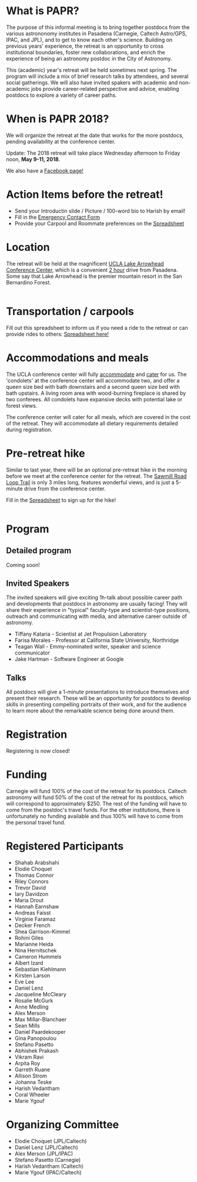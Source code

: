 # What is PAPR?

The purpose of this informal meeting is to bring together postdocs from the various astrononomy institutes in Pasadena (Carnegie, Caltech Astro/GPS, IPAC, and JPL), and to get to know each other's science. Building on previous years' experience, the retreat is an opportunity to cross institutional boundaries, foster new collaborations, and enrich the experience of being an astronomy postdoc in the City of Astronomy.

This (academic) year's retreat will be held sometimes next spring. The program will include a mix of brief research talks by attendees, and several social gatherings. We will also have invited spakers with academic and non-academic jobs provide career-related perspective and advice, enabling postdocs to explore a variety of career paths.

# When is PAPR 2018?

We will organize the retreat at the date that works for the more postdocs, pending availability at the conference center.

Update: The 2018 retreat will take place Wednesday afternoon to Friday noon, **May 9-11, 2018**.

We also have a [Facebook page!](https://www.facebook.com/events/1680920865305936/)

# Action Items before the retreat!

- Send your Introductin slide / Picture / 100-word bio to Harish by email!
- Fill in the [Emergency Contact Form](https://docs.google.com/forms/d/e/1FAIpQLScELUwpdTU2NrY8IeZrN8So7L08fycAd95YDwyfAeKbF6E7LA/viewform)
- Provide your Carpool and Roommate preferences on the [Spreadsheet](https://docs.google.com/spreadsheets/d/1d5grzYo76jLK4t76VM5wbl9XyPsMx03dwn5YkGQGnqk/edit?usp=sharing)

# Location

The retreat will be held at the magnificent [UCLA Lake Arrowhead Conference Center](http://lakearrowheadconferencecenter.ucla.edu), which is a convenient [2 hour](http://lakearrowheadconferencecenter.ucla.edu/about/directions/) drive from Pasadena. Some say that Lake Arrowhead is the premier mountain resort in the San Bernardino Forest.

<img src="IMG_20170510_110101.jpg" class="img-responsive" alt="">


# Transportation / carpools

Fill out this spreadsheet to inform us if you need a ride to the retreat or can provide rides to others:
[Spreadsheet here!](https://docs.google.com/spreadsheets/d/1d5grzYo76jLK4t76VM5wbl9XyPsMx03dwn5YkGQGnqk/edit?usp=drive_web&ouid=106650781263756717976)

# Accommodations and meals

The UCLA conference center will fully [accommodate](http://lakearrowheadconferencecenter.ucla.edu/accommodations/) and [cater](http://lakearrowheadconferencecenter.ucla.edu/dining/) for us. The 'condolets' at the conference center will accommodate two, and offer a queen size bed with bath downstairs and a second queen size bed with bath upstairs. A living room area with wood-burning fireplace is shared by two conferees. All condolets have expansive decks with potential lake or forest views.

The conference center will cater for all meals, which are covered in the cost of the retreat. They will accommodate all dietary requirements detailed during registration.

# Pre-retreat hike

Similar to last year, there will be an optional pre-retreat hike in the morning before we meet at the conference center for the retreat. The [Sawmill Road Loop Trail](https://www.alltrails.com/explore/trail/us/california/sawmill-road-loop-trail) is only 3 miles long, features wonderful views, and is just a 5-minute drive from the conference center. 

Fill in the [Spreadsheet](https://docs.google.com/spreadsheets/d/1d5grzYo76jLK4t76VM5wbl9XyPsMx03dwn5YkGQGnqk/edit?usp=sharing) to sign up for the hike!

<img src="IMG_20170510_112850.jpg" class="img-responsive" alt="">

# Program

## Detailed program 

Coming soon!


## Invited Speakers

The invited speakers will give exciting 1h-talk about possible career path and developments that postdocs in astronomy are usually facing! They will share their experience in "typical" faculty-type and scientist-type positions, outreach and communicating with media, and alternative career outside of astronomy.

- Tiffany Kataria - Scientist at Jet Propulsion Laboratory
- Farisa Morales - Professor at California State University, Northridge 
- Teagan Wall - Emmy-nominated writer, speaker and science communicator
- Jake Hartman - Software Engineer at Google


## Talks 

All postdocs will give a 1-minute presentations to introduce themselves and present their research. These will be an opportunity for postdocs to develop skills in presenting compelling portraits of their work, and for the audience to learn more about the remarkable science being done around them. 



# Registration

Registering is now closed!

# Funding

Carnegie will fund 100% of the cost of the retreat for its postdocs. Caltech astronomy will fund 50% of the cost of the retreat for its postdocs, which will correspond to approximately $250. The rest of the funding will have to come from the postdoc's travel funds.
For the other institutions, there is unfortunately no funding available and thus 100% will have to come from the personal travel fund.


# Registered Participants

- Shahab Arabshahi
- Elodie Choquet
- Thomas Connor
- Riley Connors
- Trevor David
- Iary Davidzon
- Maria Drout
- Hannah Earnshaw
- Andreas Faisst
- Virginie Faramaz
- Decker French
- Shea Garrison-Kimmel
- Rohini Giles
- Marianne Heida
- Nina Hernitschek
- Cameron Hummels
- Albert Izard
- Sebastian Kiehlmann
- Kirsten Larson
- Eve Lee
- Daniel Lenz
- Jacqueline McCleary
- Rosalie McGurk
- Anne Medling
- Alex Merson
- Max Millar-Blanchaer
- Sean Mills
- Daniel Paardekooper
- Gina Panopoulou
- Stefano Pasetto
- Abhishek Prakash
- Vikram Ravi
- Arpita Roy
- Garreth Ruane
- Allison Strom
- Johanna Teske
- Harish Vedantham
- Coral Wheeler
- Marie Ygouf

# Organizing Committee

- Elodie Choquet (JPL/Caltech)
- Daniel Lenz (JPL/Caltech)
- Alex Merson (JPL/IPAC)
- Stefano Pasetto (Carnegie)
- Harish Vedantham (Caltech)
- Marie Ygouf (IPAC/Caltech)
